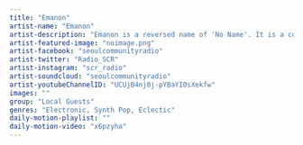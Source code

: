 ```yaml
---
title: "Emanon"	
artist-name: "Emanon"	
artist-description: "Emanon is a reversed name of 'No Name'. It is a collective sharing drinks, dancing, live session and DJ/VJing. They organize events or parites which are open to everyone to an extent that everyone can enjoy what they give. The concept of Emanon is genre-binary "	
artist-featured-image: "noimage.png"	
artist-facebook: "seoulcommunityradio"	
artist-twitter: "Radio_SCR"	
artist-instagram: "scr_radio"	
artist-soundcloud: "seoulcommunityradio"	
artist-youtubeChannelID: "UCUjB4nj0j-pYBaYI0sXekfw"	
images: ""	
group: "Local Guests"	
genres: "Electronic, Synth Pop, Eclectic"	
daily-motion-playlist: ""	
daily-motion-video: "x6pzyha"		
---
```


